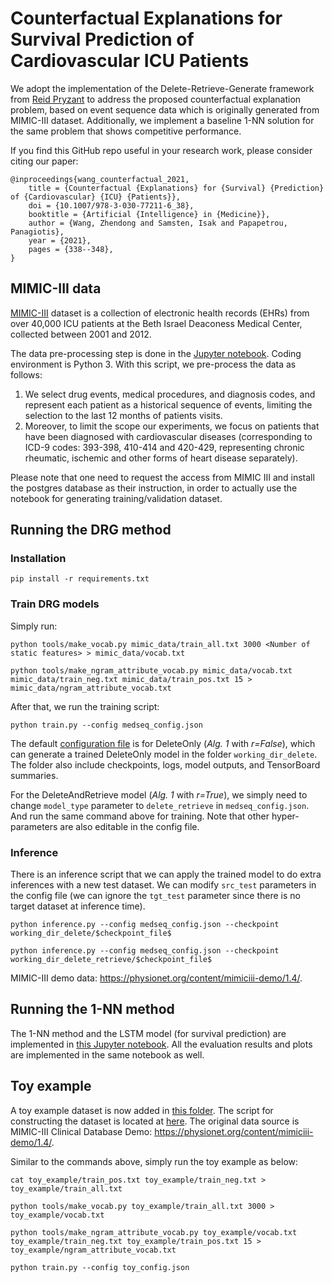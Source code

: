 # Counterfactual Explanations for Survival Prediction of Cardiovascular ICU Patients
We adopt the implementation of the Delete-Retrieve-Generate framework from [Reid Pryzant](https://github.com/rpryzant/delete_retrieve_generate) to address the proposed counterfactual explanation problem, based on event sequence data which is originally generated from MIMIC-III dataset. Additionally, we implement a baseline 1-NN solution for the same problem that shows competitive performance.

If you find this GitHub repo useful in your research work, please consider citing our paper:
```
@inproceedings{wang_counterfactual_2021,
	title = {Counterfactual {Explanations} for {Survival} {Prediction} of {Cardiovascular} {ICU} {Patients}},
	doi = {10.1007/978-3-030-77211-6_38},
	booktitle = {Artificial {Intelligence} in {Medicine}},
	author = {Wang, Zhendong and Samsten, Isak and Papapetrou, Panagiotis},
	year = {2021},
	pages = {338--348},
}
```

## MIMIC-III data 
[MIMIC-III](https://mimic.physionet.org/gettingstarted/overview/) dataset is a collection of electronic health records (EHRs) from over 40,000 ICU patients at the Beth Israel Deaconess Medical Center, collected between 2001 and 2012. 

The data pre-processing step is done in the [Jupyter notebook](./notebooks/1-data-preprocessing.ipynb). Coding environment is Python 3. With this script, we pre-process the data as follows:
1. We select drug events, medical procedures, and diagnosis codes, and represent each patient as a historical sequence of events, limiting the selection to the last 12 months of patients visits. 
2. Moreover, to limit the scope our experiments, we focus on patients that have been diagnosed with cardiovascular diseases (corresponding to ICD-9 codes: 393-398, 410-414 and 420-429, representing chronic rheumatic, ischemic and other forms of heart disease separately).

Please note that one need to request the access from MIMIC III and install the postgres database as their instruction, in order to actually use the notebook for generating training/validation dataset.

## Running the DRG method

### Installation

`pip install -r requirements.txt`

### Train DRG models


Simply run:
```
python tools/make_vocab.py mimic_data/train_all.txt 3000 <Number of static features> > mimic_data/vocab.txt

python tools/make_ngram_attribute_vocab.py mimic_data/vocab.txt mimic_data/train_neg.txt mimic_data/train_pos.txt 15 > mimic_data/ngram_attribute_vocab.txt
```

After that, we run the training script: 

```
python train.py --config medseq_config.json
```

The default [configuration file](./medseq_config.json) is for DeleteOnly (*Alg. 1* with *r=False*), which can generate a trained DeleteOnly model in the folder `working_dir_delete`. The folder also include checkpoints, logs, model outputs, and TensorBoard summaries.  


For the DeleteAndRetrieve model (*Alg. 1* with *r=True*), we simply need to change `model_type` parameter to `delete_retrieve` in `medseq_config.json`. And run the same command above for training. Note that other hyper-parameters are also editable in the config file. 

### Inference
There is an inference script that we can apply the trained model to do extra inferences with a new test dataset. We can modify `src_test` parameters in the config file (we can ignore the `tgt_test` parameter since there is no target dataset at inference time).

```
python inference.py --config medseq_config.json --checkpoint working_dir_delete/$checkpoint_file$

python inference.py --config medseq_config.json --checkpoint working_dir_delete_retrieve/$checkpoint_file$
```

MIMIC-III demo data: https://physionet.org/content/mimiciii-demo/1.4/. 


## Running the 1-NN method
The 1-NN method and the LSTM model (for survival prediction) are implemented in [this Jupyter notebook](./notebooks/2-LSTM-model-and-generate-counterfactuals.ipynb). All the evaluation results and plots are implemented in the same notebook as well.

## Toy example
A toy example dataset is now added in [this folder](./toy_example/). The script for constructing the dataset is located at [here](.//notebooks/3-construct-toy-example.ipynb). The original data source is MIMIC-III Clinical Database Demo: https://physionet.org/content/mimiciii-demo/1.4/.

Similar to the commands above, simply run the toy example as below:
```
cat toy_example/train_pos.txt toy_example/train_neg.txt > toy_example/train_all.txt

python tools/make_vocab.py toy_example/train_all.txt 3000 > toy_example/vocab.txt

python tools/make_ngram_attribute_vocab.py toy_example/vocab.txt toy_example/train_neg.txt toy_example/train_pos.txt 15 > toy_example/ngram_attribute_vocab.txt

python train.py --config toy_config.json
```
